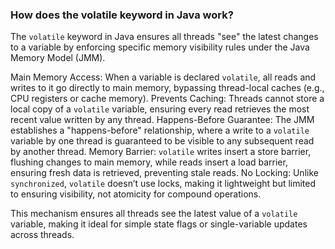 ### How does the volatile keyword in Java work?

The `volatile` keyword in Java ensures all threads "see" the latest changes to a variable by enforcing specific memory visibility rules under the Java Memory Model (JMM).

Main Memory Access: When a variable is declared `volatile`, all reads and writes to it go directly to main memory, bypassing thread-local caches (e.g., CPU registers or cache memory).
Prevents Caching: Threads cannot store a local copy of a `volatile` variable, ensuring every read retrieves the most recent value written by any thread.
Happens-Before Guarantee: The JMM establishes a "happens-before" relationship, where a write to a `volatile` variable by one thread is guaranteed to be visible to any subsequent read by another thread.
Memory Barrier: `volatile` writes insert a store barrier, flushing changes to main memory, while reads insert a load barrier, ensuring fresh data is retrieved, preventing stale reads.
No Locking: Unlike `synchronized`, `volatile` doesn’t use locks, making it lightweight but limited to ensuring visibility, not atomicity for compound operations.

This mechanism ensures all threads see the latest value of a `volatile` variable, making it ideal for simple state flags or single-variable updates across threads.
